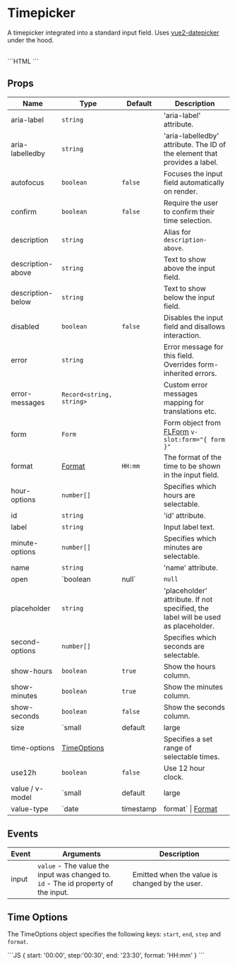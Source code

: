 # Timepicker

A timepicker integrated into a standard input field. Uses [vue2-datepicker](https://www.npmjs.com/package/vue2-datepicker) under the hood.

<br />

<FLTimePicker v-model="date" label="Time" placeholder="Pick a time" format="HH:mm" :minute-step="5" />

<SourceCode>
```HTML
<FLTimePicker
  v-model="date"
  label="Time"
  placeholder="Pick a time"
  format="HH:mm" 
  :minute-step="5" 
/>
```
</SourceCode>

## Props

| Name              | Type                                                             | Default   | Description                                                                                                                      |
| ----------------- | ---------------------------------------------------------------- | --------- | -------------------------------------------------------------------------------------------------------------------------------- |
| aria-label        | `string`                                                         |           | 'aria-label' attribute.                                                                                                          |
| aria-labelledby   | `string`                                                         |           | 'aria-labelledby' attribute. The ID of the element that provides a label.                                                        |
| autofocus         | `boolean`                                                        | `false`   | Focuses the input field automatically on render.                                                                                 |
| confirm           | `boolean`                                                        | `false`   | Require the user to confirm their time selection.                                                                                |
| description       | `string`                                                         |           | Alias for `description-above`.                                                                                                   |
| description-above | `string`                                                         |           | Text to show above the input field.                                                                                              |
| description-below | `string`                                                         |           | Text to show below the input field.                                                                                              |
| disabled          | `boolean`                                                        | `false`   | Disables the input field and disallows interaction.                                                                              |
| error             | `string`                                                         |           | Error message for this field. Overrides form-inherited errors.                                                                   |
| error-messages    | `Record<string, string>`                                         |           | Custom error messages mapping for translations etc.                                                                              |
| form              | `Form`                                                           |           | Form object from [FLForm](/components/form) `v-slot:form="{ form }"`                                                             |
| format            | [Format](/datepicker.html#format)                                | `HH:mm`   | The format of the time to be shown in the input field.                                                                           |
| hour-options      | `number[]`                                                       |           | Specifies which hours are selectable.                                                                                            |
| id                | `string`                                                         |           | 'id' attribute.                                                                                                                  |
| label             | `string`                                                         |           | Input label text.                                                                                                                |
| minute-options    | `number[]`                                                       |           | Specifies which minutes are selectable.                                                                                          |
| name              | `string`                                                         |           | 'name' attribute.                                                                                                                |
| open              | `boolean | null`                                                 | `null`    | Force calendar to be open or closed. If `null` or not defined, the input focus/blur events controls this property automatically. |
| placeholder       | `string`                                                         |           | 'placeholder' attribute. If not specified, the label will be used as placeholder.                                                |
| second-options    | `number[]`                                                       |           | Specifies which seconds are selectable.                                                                                          |
| show-hours        | `boolean`                                                        | `true`    | Show the hours column.                                                                                                           |
| show-minutes      | `boolean`                                                        | `true`    | Show the minutes column.                                                                                                         |
| show-seconds      | `boolean`                                                        | `false`    | Show the seconds column.                                                                                                         |
| size              | `small | default | large | string`                               | `default` | Size of the input field.                                                                                                         |
| time-options      | [TimeOptions](#time-options)                                     |           | Specifies a set range of selectable times.                                                                                       |
| use12h            | `boolean`                                                        | `false`   | Use 12 hour clock.                                                                                                               |
| value / v-model   | `small | default | large | string`                               |           | Value binding.                                                                                                                   |
| value-type        | `date | timestamp | format` \| [Format](/datepicker.html#format) | `date`    | Data type of the binding value. If the value-type is `format`, it will inherit the format of the `format` property.              |

## Events

| Event | Arguments                                                                              | Description                                    |
| ----- | -------------------------------------------------------------------------------------- | ---------------------------------------------- |
| input | `value` - The value the input was changed to.<br/>`id` - The id property of the input. | Emitted when the value is changed by the user. |

## Time Options

The TimeOptions object specifies the following keys: `start`, `end`, `step` and `format`.

<SourceCode>
```JS
{ start: '00:00', step:'00:30', end: '23:30', format: 'HH:mm' }
```
</SourceCode>

<script lang="ts">
import { Component, Vue } from 'vue-property-decorator';

@Component({})
export default class extends Vue {
  date = null;
}
</script>
